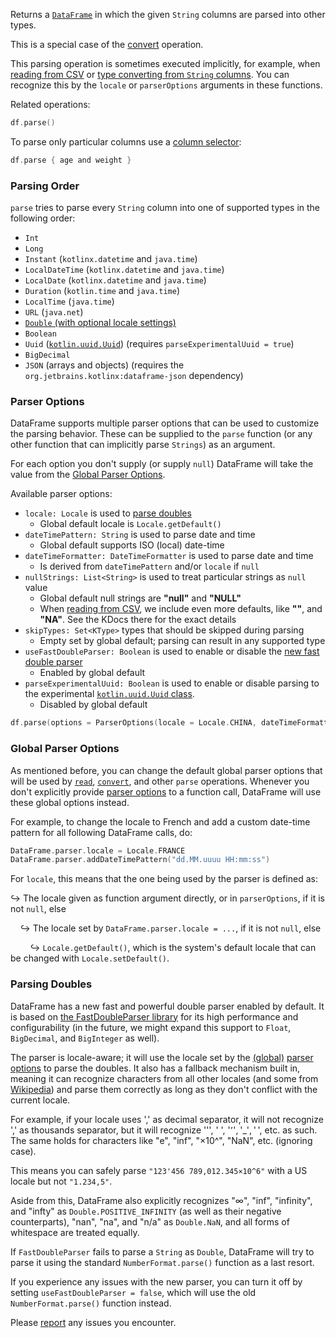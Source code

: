 [//]: # (title: parse)
<!---IMPORT org.jetbrains.kotlinx.dataframe.samples.api.Modify-->

Returns a [`DataFrame`](DataFrame.md) in which the given `String` columns are parsed into other types.

This is a special case of the [convert](convert.md) operation.

This parsing operation is sometimes executed implicitly, for example, when [reading from CSV](read.md) or
[type converting from `String` columns](convert.md).
You can recognize this by the `locale` or `parserOptions` arguments in these functions.

Related operations: [](updateConvert.md)

<!---FUN parseAll-->

```kotlin
df.parse()
```

<inline-frame src="resources/org.jetbrains.kotlinx.dataframe.samples.api.Modify.parseAll.html" width="100%"/>
<!---END-->

To parse only particular columns use a [column selector](ColumnSelectors.md):

<!---FUN parseSome-->

```kotlin
df.parse { age and weight }
```

<inline-frame src="resources/org.jetbrains.kotlinx.dataframe.samples.api.Modify.parseSome.html" width="100%"/>
<!---END-->

### Parsing Order

`parse` tries to parse every `String` column into one of supported types in the following order:
* `Int`
* `Long`
* `Instant` (`kotlinx.datetime` and `java.time`)
* `LocalDateTime` (`kotlinx.datetime` and `java.time`)
* `LocalDate` (`kotlinx.datetime` and `java.time`)
* `Duration` (`kotlin.time` and `java.time`)
* `LocalTime` (`java.time`)
* `URL` (`java.net`)
* [`Double` (with optional locale settings)](#parsing-doubles)
* `Boolean`
* `Uuid` ([`kotlin.uuid.Uuid`](https://kotlinlang.org/api/core/kotlin-stdlib/kotlin.uuid/-uuid/)) (requires `parseExperimentalUuid = true`) 
* `BigDecimal`
* `JSON` (arrays and objects) (requires the `org.jetbrains.kotlinx:dataframe-json` dependency)

### Parser Options

DataFrame supports multiple parser options that can be used to customize the parsing behavior.
These can be supplied to the `parse` function (or any other function that can implicitly parse `Strings`)
as an argument.

For each option you don't supply (or supply `null`) DataFrame will take the value from the
[Global Parser Options](#global-parser-options).

Available parser options:
* `locale: Locale` is used to [parse doubles](#parsing-doubles)
  * Global default locale is `Locale.getDefault()`
* `dateTimePattern: String` is used to parse date and time
  * Global default supports ISO (local) date-time
* `dateTimeFormatter: DateTimeFormatter` is used to parse date and time
  * Is derived from `dateTimePattern` and/or `locale` if `null`
* `nullStrings: List<String>` is used to treat particular strings as `null` value
  * Global default null strings are **"null"** and **"NULL"**
  * When [reading from CSV](read.md), we include even more defaults, like **""**, and **"NA"**.
  See the KDocs there for the exact details
* `skipTypes: Set<KType>` types that should be skipped during parsing
  * Empty set by global default; parsing can result in any supported type
* `useFastDoubleParser: Boolean` is used to enable or disable the [new fast double parser](#parsing-doubles)
  * Enabled by global default
* `parseExperimentalUuid: Boolean` is used to enable or disable parsing to the experimental [`kotlin.uuid.Uuid` class](https://kotlinlang.org/api/core/kotlin-stdlib/kotlin.uuid/-uuid/).
  * Disabled by global default

<!---FUN parseWithOptions-->

```kotlin
df.parse(options = ParserOptions(locale = Locale.CHINA, dateTimeFormatter = DateTimeFormatter.ISO_WEEK_DATE))
```

<inline-frame src="resources/org.jetbrains.kotlinx.dataframe.samples.api.Modify.parseWithOptions.html" width="100%"/>
<!---END-->

### Global Parser Options

As mentioned before, you can change the default global parser options that will be used by [`read`](read.md),
[`convert`](convert.md), and other `parse` operations.
Whenever you don't explicitly provide [parser options](#parser-options) to a function call,
DataFrame will use these global options instead.

For example, to change the locale to French and add a custom date-time pattern for all following DataFrame calls, do:

<!---FUN globalParserOptions-->

```kotlin
DataFrame.parser.locale = Locale.FRANCE
DataFrame.parser.addDateTimePattern("dd.MM.uuuu HH:mm:ss")
```

<!---END-->

For `locale`, this means that the one being used by the parser is defined as:

↪ The locale given as function argument directly, or in `parserOptions`, if it is not `null`, else

&nbsp;&nbsp;&nbsp;&nbsp;↪ The locale set by `DataFrame.parser.locale = ...`, if it is not `null`, else

&nbsp;&nbsp;&nbsp;&nbsp;&nbsp;&nbsp;&nbsp;&nbsp;↪ `Locale.getDefault()`, which is the system's default locale that can be changed with `Locale.setDefault()`.

### Parsing Doubles

DataFrame has a new fast and powerful double parser enabled by default.
It is based on [the FastDoubleParser library](https://github.com/wrandelshofer/FastDoubleParser) for its
high performance and configurability
(in the future, we might expand this support to `Float`, `BigDecimal`, and `BigInteger` as well).

The parser is locale-aware; it will use the locale set by the
[(global)](#global-parser-options) [parser options](#parser-options) to parse the doubles.
It also has a fallback mechanism built in, meaning it can recognize characters from
all other locales (and some from [Wikipedia](https://en.wikipedia.org/wiki/Decimal_separator))
and parse them correctly as long as they don't conflict with the current locale.

For example, if your locale uses ',' as decimal separator, it will not recognize ',' as thousands separator, but it will
recognize ''', ' ', '٬', '_', ' ', etc. as such.
The same holds for characters like "e", "inf", "×10^", "NaN", etc. (ignoring case).

This means you can safely parse `"123'456 789,012.345×10^6"` with a US locale but not `"1.234,5"`.

Aside from this, DataFrame also explicitly recognizes "∞", "inf", "infinity", and "infty" as `Double.POSITIVE_INFINITY`
(as well as their negative counterparts), "nan", "na", and "n/a" as `Double.NaN`,
and all forms of whitespace are treated equally.

If `FastDoubleParser` fails to parse a `String` as `Double`, DataFrame will try
to parse it using the standard `NumberFormat.parse()` function as a last resort.

If you experience any issues with the new parser, you can turn it off by setting
`useFastDoubleParser = false`, which will use the old `NumberFormat.parse()` function instead.

Please [report](https://github.com/Kotlin/dataframe/issues) any issues you encounter. 
